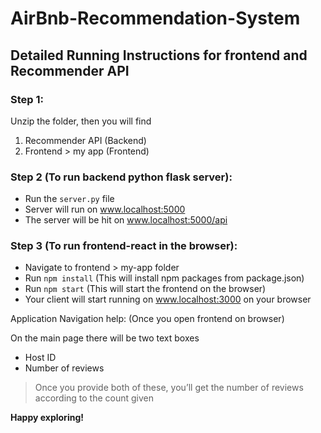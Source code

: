 # AirBnb-Recommendation-System

## Detailed Running Instructions for frontend and Recommender API

### Step 1:

Unzip the folder, then you will find 
1. Recommender API (Backend) 
2. Frontend > my app (Frontend)
 
### Step 2 (To run backend python flask server):

- Run the ```server.py``` file
- Server will run on www.localhost:5000
- The server will be hit on www.localhost:5000/api 

### Step 3 (To run frontend-react in the browser):

- Navigate to frontend > my-app folder
- Run ```npm install``` (This will install npm packages from package.json)
- Run ```npm start``` (This will start the frontend on the browser)
- Your client will start running on www.localhost:3000 on your browser


Application Navigation help: (Once you open frontend on browser)

On the main page there will be two text boxes 
- Host ID 
- Number of reviews

> Once you provide both of these, you’ll get the number of reviews according to the count given

**Happy exploring!**
